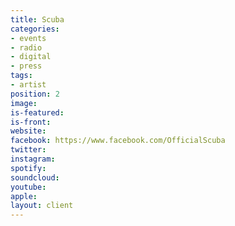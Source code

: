 ```yaml
---
title: Scuba
categories:
- events
- radio
- digital
- press
tags:
- artist
position: 2
image: 
is-featured: 
is-front: 
website:
facebook: https://www.facebook.com/OfficialScuba
twitter:
instagram:
spotify:
soundcloud:
youtube: 
apple: 
layout: client
---
```


